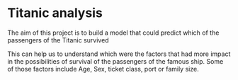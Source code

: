 # Titanic analysis
The aim of this project is to build a model that could predict which of the passengers of the Titanic survived

This can help us to understand which were the factors that had more impact in the possibilities of survival of the passengers of the famous ship. Some of those factors include Age, Sex, ticket class, port or family size.
